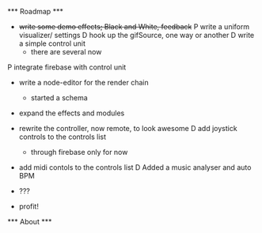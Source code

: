 *** Roadmap ***

* ~~write some demo effects; Black and White, feedback~~
P write a uniform visualizer/ settings
D hook up the gifSource, one way or another
D write a simple control unit
  - there are several now

P integrate firebase with control unit
* write a node-editor for the render chain
  - started a schema


* expand the effects and modules
* rewrite the controller, now remote, to look awesome
D add joystick controls to the controls list
  - through firebase only for now

* add midi contols to the controls list
D Added a music analyser and auto BPM

* ???
* profit!

*** About ***
